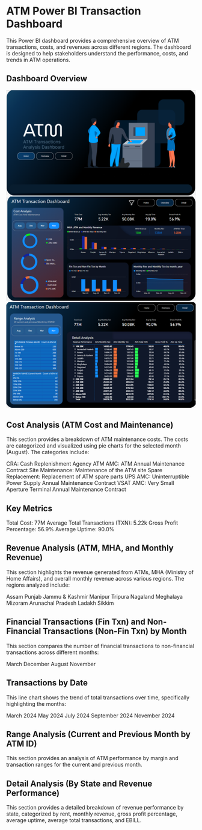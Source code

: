 # ATM Power BI Transaction Dashboard
This Power BI dashboard provides a comprehensive overview of ATM transactions, costs, and revenues across different regions. The dashboard is designed to help stakeholders understand the performance, costs, and trends in ATM operations.

## Dashboard Overview
![ATM Dashboard](http://github.com/shikhachaurasia7/Advanced_PowerBI_Dashboard/blob/main/Screenshot%202025-02-16%20164547.png)
![ATM Dashboard](https://github.com/shikhachaurasia7/Advanced_PowerBI_Dashboard/blob/main/Screenshot%202025-02-16%20164631.png)
![ATM Dashboard](https://github.com/shikhachaurasia7/Advanced_PowerBI_Dashboard/blob/main/Screenshot%202025-02-16%20164657.png)

## Cost Analysis (ATM Cost and Maintenance)
This section provides a breakdown of ATM maintenance costs. The costs are categorized and visualized using pie charts for the selected month (August). The categories include:

CRA: Cash Replenishment Agency
ATM AMC: ATM Annual Maintenance Contract
Site Maintenance: Maintenance of the ATM site
Spare Replacement: Replacement of ATM spare parts
UPS AMC: Uninterruptible Power Supply Annual Maintenance Contract
VSAT AMC: Very Small Aperture Terminal Annual Maintenance Contract
## Key Metrics
Total Cost: 77M
Average Total Transactions (TXN): 5.22k
Gross Profit Percentage: 56.9%
Average Uptime: 90.0%

## Revenue Analysis (ATM, MHA, and Monthly Revenue)
This section highlights the revenue generated from ATMs, MHA (Ministry of Home Affairs), and overall monthly revenue across various regions. The regions analyzed include:

Assam
Punjab
Jammu & Kashmir
Manipur
Tripura
Nagaland
Meghalaya
Mizoram
Arunachal Pradesh
Ladakh
Sikkim

## Financial Transactions (Fin Txn) and Non-Financial Transactions (Non-Fin Txn) by Month
This section compares the number of financial transactions to non-financial transactions across different months:

March
December
August
November

## Transactions by Date
This line chart shows the trend of total transactions over time, specifically highlighting the months:

March 2024
May 2024
July 2024
September 2024
November 2024

## Range Analysis (Current and Previous Month by ATM ID)
This section provides an analysis of ATM performance by margin and transaction ranges for the current and previous month.

## Detail Analysis (By State and Revenue Performance)
This section provides a detailed breakdown of revenue performance by state, categorized by rent, monthly revenue, gross profit percentage, average uptime, average total transactions, and EBILL.
